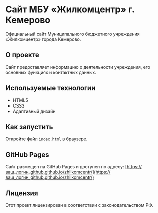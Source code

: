 # Сайт МБУ «Жилкомцентр» г. Кемерово

Официальный сайт Муниципального бюджетного учреждения «Жилкомцентр» города Кемерово.

## О проекте

Сайт предоставляет информацию о деятельности учреждения, его основных функциях и контактных данных.

## Используемые технологии

- HTML5
- CSS3
- Адаптивный дизайн

## Как запустить

Откройте файл `index.html` в браузере.

## GitHub Pages

Сайт размещен на GitHub Pages и доступен по адресу: [https://ваш_логин_github.github.io/zhilkomcentr/](https://ваш_логин_github.github.io/zhilkomcentr/)

## Лицензия

Этот проект лицензирован в соответствии с законодательством РФ.
